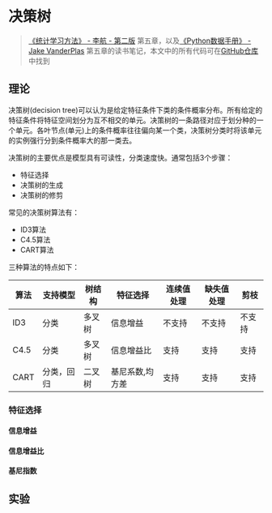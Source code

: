 # 决策树

> [《统计学习方法》 - 李航 - 第二版](https://1drv.ms/b/s!AkcJSyT7tq80f24rxQaaH3HMUWE?e=5vJQNK) 第五章，以及[《Python数据手册》 - Jake VanderPlas](https://1drv.ms/b/s!AkcJSyT7tq80gQBIJPqCGBXnxliQ?e=oCjr4e) 第五章的读书笔记，本文中的所有代码可在[GitHub仓库](https://github.com/LittleBee1024/learning_book/tree/main/docs/booknotes/ml/decision_tree/code)中找到

## 理论

决策树(decision tree)可以认为是给定特征条件下类的条件概率分布。所有给定的特征条件将特征空间划分为互不相交的单元。决策树的一条路径对应于划分种的一个单元。各叶节点(单元)上的条件概率往往偏向某一个类，决策树分类时将该单元的实例强行分到条件概率大的那一类去。

决策树的主要优点是模型具有可读性，分类速度快。通常包括3个步骤：

* 特征选择
* 决策树的生成
* 决策树的修剪

常见的决策树算法有：

* ID3算法
* C4.5算法
* CART算法

三种算法的特点如下：

|算法|支持模型|树结构|特征选择|连续值处理|缺失值处理|剪枝|
|---|---|---|---|---|---|---|
|ID3 |分类|多叉树|信息增益|不支持|不支持|不支持|
|C4.5|分类|多叉树|信息增益比|支持|支持|支持|
|CART|分类，回归|二叉树|基尼系数,均方差|支持|支持|支持|

### 特征选择

#### 信息增益

#### 信息增益比

#### 基尼指数

## 实验
